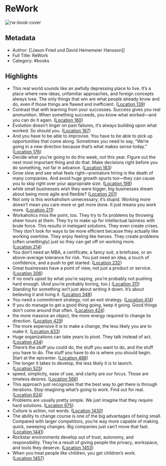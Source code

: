 # ReWork

![rw-book-cover](https://images-na.ssl-images-amazon.com/images/I/41tTcBdGo0L._SL200_.jpg)

## Metadata
- Author: [[Jason Fried und David Heinemeier Hansson]]
- Full Title: ReWork
- Category: #books

## Highlights
- This real world sounds like an awfully depressing place to live. It’s a place where new ideas, unfamiliar approaches, and foreign concepts always lose. The only things that win are what people already know and do, even if those things are flawed and inefficient. ([Location 139](https://readwise.io/to_kindle?action=open&asin=B003ELY7PG&location=139))
- Contrast that with learning from your successes. Success gives you real ammunition. When something succeeds, you know what worked—and you can do it again. ([Location 160](https://readwise.io/to_kindle?action=open&asin=B003ELY7PG&location=160))
- Evolution doesn’t linger on past failures, it’s always building upon what worked. So should you. ([Location 167](https://readwise.io/to_kindle?action=open&asin=B003ELY7PG&location=167))
- And you have to be able to improvise. You have to be able to pick up opportunities that come along. Sometimes you need to say, “We’re going in a new direction because that’s what makes sense today.” ([Location 176](https://readwise.io/to_kindle?action=open&asin=B003ELY7PG&location=176))
- Decide what you’re going to do this week, not this year. Figure out the next most important thing and do that. Make decisions right before you do something, not far in advance. ([Location 183](https://readwise.io/to_kindle?action=open&asin=B003ELY7PG&location=183))
- Grow slow and see what feels right—premature hiring is the death of many companies. And avoid huge growth spurts too—they can cause you to skip right over your appropriate size. ([Location 198](https://readwise.io/to_kindle?action=open&asin=B003ELY7PG&location=198))
- while small businesses wish they were bigger, big businesses dream about being more agile and flexible? ([Location 201](https://readwise.io/to_kindle?action=open&asin=B003ELY7PG&location=201))
- Not only is this workaholism unnecessary, it’s stupid. Working more doesn’t mean you care more or get more done. It just means you work more. ([Location 211](https://readwise.io/to_kindle?action=open&asin=B003ELY7PG&location=211))
- Workaholics miss the point, too. They try to fix problems by throwing sheer hours at them. They try to make up for intellectual laziness with brute force. This results in inelegant solutions. They even create crises. They don’t look for ways to be more efficient because they actually like working overtime. They enjoy feeling like heroes. They create problems (often unwittingly) just so they can get off on working more. ([Location 214](https://readwise.io/to_kindle?action=open&asin=B003ELY7PG&location=214))
- You don’t need an MBA, a certificate, a fancy suit, a briefcase, or an above-average tolerance for risk. You just need an idea, a touch of confidence, and a push to get started. ([Location 232](https://readwise.io/to_kindle?action=open&asin=B003ELY7PG&location=232))
- Great businesses have a point of view, not just a product or service. ([Location 306](https://readwise.io/to_kindle?action=open&asin=B003ELY7PG&location=306))
- If no one’s upset by what you’re saying, you’re probably not pushing hard enough. (And you’re probably boring, too.) ([Location 311](https://readwise.io/to_kindle?action=open&asin=B003ELY7PG&location=311))
- Standing for something isn’t just about writing it down. It’s about believing it and living it. ([Location 348](https://readwise.io/to_kindle?action=open&asin=B003ELY7PG&location=348))
- You need a commitment strategy, not an exit strategy. ([Location 414](https://readwise.io/to_kindle?action=open&asin=B003ELY7PG&location=414))
- If you do manage to get a good thing going, keep it going. Good things don’t come around that often. ([Location 424](https://readwise.io/to_kindle?action=open&asin=B003ELY7PG&location=424))
- the more massive an object, the more energy required to change its direction. ([Location 429](https://readwise.io/to_kindle?action=open&asin=B003ELY7PG&location=429))
- The more expensive it is to make a change, the less likely you are to make it. ([Location 433](https://readwise.io/to_kindle?action=open&asin=B003ELY7PG&location=433))
- Huge organizations can take years to pivot. They talk instead of act. ([Location 434](https://readwise.io/to_kindle?action=open&asin=B003ELY7PG&location=434))
- There’s the stuff you could do, the stuff you want to do, and the stuff you have to do. The stuff you have to do is where you should begin. Start at the epicenter. ([Location 486](https://readwise.io/to_kindle?action=open&asin=B003ELY7PG&location=486))
- The longer it takes to develop, the less likely it is to launch. ([Location 525](https://readwise.io/to_kindle?action=open&asin=B003ELY7PG&location=525))
- speed, simplicity, ease of use, and clarity are our focus. Those are timeless desires. ([Location 566](https://readwise.io/to_kindle?action=open&asin=B003ELY7PG&location=566))
- This approach just recognizes that the best way to get there is through iterations. Stop imagining what’s going to work. Find out for real. ([Location 624](https://readwise.io/to_kindle?action=open&asin=B003ELY7PG&location=624))
- Problems are usually pretty simple. We just imagine that they require hard solutions. ([Location 675](https://readwise.io/to_kindle?action=open&asin=B003ELY7PG&location=675))
- Culture is action, not words. ([Location 1430](https://readwise.io/to_kindle?action=open&asin=B003ELY7PG&location=1430))
- The ability to change course is one of the big advantages of being small. Compared with larger competitors, you’re way more capable of making quick, sweeping changes. Big companies just can’t move that fast. ([Location 1441](https://readwise.io/to_kindle?action=open&asin=B003ELY7PG&location=1441))
- Rockstar environments develop out of trust, autonomy, and responsibility. They’re a result of giving people the privacy, workspace, and tools they deserve. ([Location 1453](https://readwise.io/to_kindle?action=open&asin=B003ELY7PG&location=1453))
- When you treat people like children, you get children’s work. ([Location 1457](https://readwise.io/to_kindle?action=open&asin=B003ELY7PG&location=1457))

